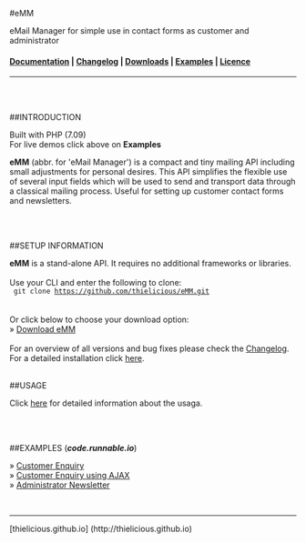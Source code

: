 #eMM

eMail Manager for simple use in contact forms as customer and administrator

#### [Documentation](http:thielicious.github.io/#emm_doc) | [Changelog](http:thielicious.github.io/#emm_clog) | [Downloads](http:thielicious.github.io/#emm_dls) | [Examples](http:thielicious.github.io/#emm_demo) | [Licence](http:thielicious.github.io/#emm_lic) ####

---
<br>
<br>

##INTRODUCTION

Built with PHP (7.09)<br>
For live demos click above on **Examples**

**eMM** (abbr. for 'eMail Manager') is a compact and tiny mailing API including small adjustments for personal desires. This API simplifies the flexible use of several input fields which will be used to send and transport data through a classical mailing process. Useful for setting up customer contact forms and newsletters.

<br>
<br>

##SETUP INFORMATION

**eMM** is a stand-alone API. It requires no additional frameworks or libraries.
<br><br>
Use your CLI and enter the following to clone:<br>
<code>
git clone https://github.com/thielicious/eMM.git
</code><br>
<br>
Or click below to choose your download option:<br>
» [Download eMM](http://thielicious.github.io/#emm_dls)
<br>
<br>
For an overview of all versions and bug fixes please check the [Changelog](http://thielicious.github.io/#emm_clog).
<br>
For a detailed installation click [here](http://thielicious.github.io/#emm_doc).
<br>
<br>

##USAGE

Click [here](http://thielicious.github.io/#emm_doc) for detailed information about the usaga.

<br>
<br>

##EXAMPLES (***code.runnable.io***)

» [Customer Enquiry](#)<br>
» [Customer Enquiry using AJAX](#)<br>
» [Administrator Newsletter](#)<br>

<br>
<hr>
[thielicious.github.io] (http://thielicious.github.io)
